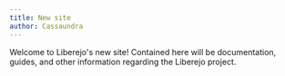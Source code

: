 ```yaml
---
title: New site
author: Cassaundra
---
```


Welcome to Liberejo's new site! Contained here will be documentation, guides, and other information regarding the Liberejo project.
